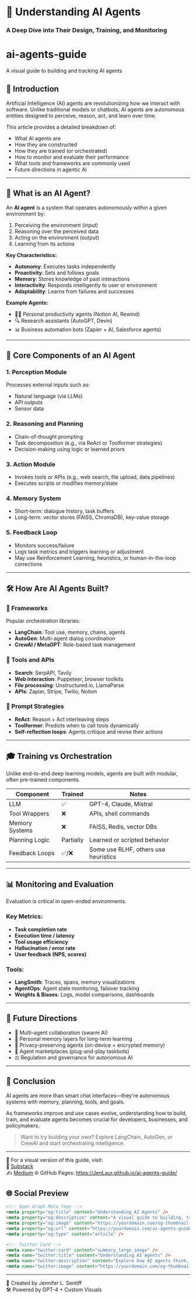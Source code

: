 # 🧠 Understanding AI Agents  
### A Deep Dive into Their Design, Training, and Monitoring

# ai-agents-guide
A visual guide to building and tracking AI agents

## 🚀 Introduction

Artificial Intelligence (AI) agents are revolutionizing how we interact with software. Unlike traditional models or chatbots, AI agents are autonomous entities designed to perceive, reason, act, and learn over time.

This article provides a detailed breakdown of:
- What AI agents are
- How they are constructed
- How they are trained (or orchestrated)
- How to monitor and evaluate their performance
- What tools and frameworks are commonly used
- Future directions in agentic AI

---

## 🤖 What is an AI Agent?

An **AI agent** is a system that operates autonomously within a given environment by:
1. Perceiving the environment (input)
2. Reasoning over the perceived data
3. Acting on the environment (output)
4. Learning from its actions

**Key Characteristics:**
- **Autonomy**: Executes tasks independently
- **Proactivity**: Sets and follows goals
- **Memory**: Stores knowledge of past interactions
- **Interactivity**: Responds intelligently to user or environment
- **Adaptability**: Learns from failures and successes

**Example Agents:**
- 🧑‍💼 Personal productivity agents (Notion AI, Rewind)
- 🔍 Research assistants (AutoGPT, Devin)
- 📊 Business automation bots (Zapier + AI, Salesforce agents)

---

## 🧱 Core Components of an AI Agent

### 1. **Perception Module**
Processes external inputs such as:
- Natural language (via LLMs)
- API outputs
- Sensor data

### 2. **Reasoning and Planning**
- Chain-of-thought prompting
- Task decomposition (e.g., via ReAct or Toolformer strategies)
- Decision-making using logic or learned priors

### 3. **Action Module**
- Invokes tools or APIs (e.g., web search, file upload, data pipelines)
- Executes scripts or modifies memory/state

### 4. **Memory System**
- Short-term: dialogue history, task buffers
- Long-term: vector stores (FAISS, ChromaDB), key-value storage

### 5. **Feedback Loop**
- Monitors success/failure
- Logs task metrics and triggers learning or adjustment
- May use Reinforcement Learning, heuristics, or human-in-the-loop corrections

---

## 🛠️ How Are AI Agents Built?

### 🧪 Frameworks
Popular orchestration libraries:
- **LangChain**: Tool use, memory, chains, agents
- **AutoGen**: Multi-agent dialog coordination
- **CrewAI / MetaGPT**: Role-based task management

### 🔧 Tools and APIs
- **Search**: SerpAPI, Tavily
- **Web interaction**: Puppeteer, browser toolkits
- **File processing**: Unstructured.io, LlamaParse
- **APIs**: Zapier, Stripe, Twilio, Notion

### 🧵 Prompt Strategies
- **ReAct**: Reason + Act interleaving steps
- **Toolformer**: Predicts when to call tools dynamically
- **Self-reflection loops**: Agents critique and revise their actions

---

## 🎓 Training vs Orchestration

Unlike end-to-end deep learning models, agents are built with modular, often pre-trained components.

| Component         | Trained | Notes                           |
|------------------|---------|---------------------------------|
| LLM              | ✅       | GPT-4, Claude, Mistral          |
| Tool Wrappers    | ❌       | APIs, shell commands            |
| Memory Systems   | ❌       | FAISS, Redis, vector DBs        |
| Planning Logic   | Partially | Learned or scripted behavior   |
| Feedback Loops   | ✅/❌     | Some use RLHF, others use heuristics |

---

## 📊 Monitoring and Evaluation

Evaluation is critical in open-ended environments.

### Key Metrics:
- **Task completion rate**
- **Execution time / latency**
- **Tool usage efficiency**
- **Hallucination / error rate**
- **User feedback (NPS, scores)**

### Tools:
- **LangSmith**: Traces, spans, memory visualizations
- **AgentOps**: Agent state monitoring, failover tracking
- **Weights & Biases**: Logs, model comparisons, dashboards

---

## 🔮 Future Directions

- 🤝 Multi-agent collaboration (swarm AI)
- 🧠 Personal memory layers for long-term learning
- 🔐 Privacy-preserving agents (on-device + encrypted memory)
- 📱 Agent marketplaces (plug-and-play taskbots)
- ⚖️ Regulation and governance for autonomous AI

---

## 📎 Conclusion

AI agents are more than smart chat interfaces—they're autonomous systems with memory, planning, tools, and goals.

As frameworks improve and use cases evolve, understanding how to build, train, and evaluate agents becomes crucial for developers, businesses, and policymakers.

> Want to try building your own? Explore LangChain, AutoGen, or CrewAI and start orchestrating intelligence.

---

📄 For a visual version of this guide, visit:  
📘 [Substack](https://your-substack-url.com)  
✍️ [Medium](https://your-medium-url.com) 
🌐 GitHub Pages: https://JenLaur.github.io/ai-agents-guide/


## 🌐 Social Preview

```html
<!-- Open Graph Meta Tags -->
<meta property="og:title" content="Understanding AI Agents" />
<meta property="og:description" content="A visual guide to building, training, and evaluating agentic AI systems using LLMs, tools, and memory." />
<meta property="og:image" content="https://yourdomain.com/og-thumbnail-1200x630.png" />
<meta property="og:url" content="https://yourdomain.com/ai-agents-guide" />
<meta property="og:type" content="article" />

<!-- Twitter Card -->
<meta name="twitter:card" content="summary_large_image" />
<meta name="twitter:title" content="Understanding AI Agents" />
<meta name="twitter:description" content="Explore how AI agents think, act, and learn through modular design, training, and feedback loops. With original visuals." />
<meta name="twitter:image" content="https://yourdomain.com/og-thumbnail-1200x675.png" />
```
---

🧠 Created by Jennifer L. Sentiff  
🛠️ Powered by GPT-4 + Custom Visuals